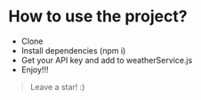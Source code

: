 # How to use the project?

- Clone
- Install dependencies (npm i)
- Get your API key and add to weatherService.js
- Enjoy!!!

> Leave a star! :)

